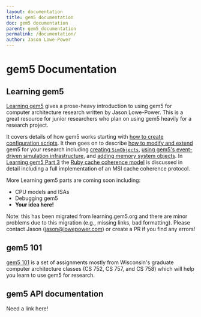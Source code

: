 ```yaml
---
layout: documentation
title: gem5 documentation
doc: gem5 documentation
parent: gem5_documentation
permalink: /documentation/
author: Jason Lowe-Power
---
```


# gem5 Documentation

## Learning gem5

[Learning gem5](learning_gem5/introduction/) gives a prose-heavy introduction to using gem5 for computer architecture research written by Jason Lowe-Power.
This is a great resource for junior researchers who plan on using gem5 heavily for a research project.

It covers details of how gem5 works starting with [how to create configuration scripts](learning_gem5/part1/simple_config).
It then goes on to describe [how to modify and extend](learning_gem5/part2) gem5 for your research including [creating `SimObjects`](learning_gem5/part2/helloobject), [using gem5's event-driven simulation infrastructure](learning_gem5/part2/events), and [adding memory system objects](learning_gem5/part2/memoryobject).
In [Learning gem5 Part 3](learning_gem5/part3) the [Ruby cache coherence model](/documentation/general_docs/memory_systems/ruby) is discussed in detail including a full implementation of an MSI cache coherence protocol.

More Learning gem5 parts are coming soon including:
* CPU models and ISAs
* Debugging gem5
* **Your idea here!**

Note: this has been migrated from learning.gem5.org and there are minor problems due to this migration (e.g., missing links, bad formatting).
Please contact Jason (jason@lowepower.com) or create a PR if you find any errors!

## gem5 101

[gem5 101](gem5_101) is a set of assignments mostly from Wisconsin's graduate computer architecture classes (CS 752, CS 757, and CS 758) which will help you learn to use gem5 for research.

## gem5 API documentation

Need a link here!

